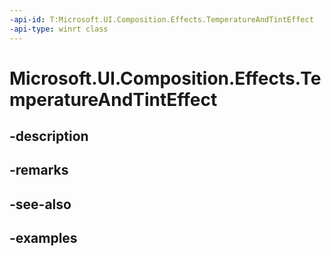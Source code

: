 ```yaml
---
-api-id: T:Microsoft.UI.Composition.Effects.TemperatureAndTintEffect
-api-type: winrt class
---
```


# Microsoft.UI.Composition.Effects.TemperatureAndTintEffect

<!--
public sealed class TemperatureAndTintEffect : Windows.Graphics.Effects.IGraphicsEffect
-->


## -description

## -remarks

## -see-also

## -examples


